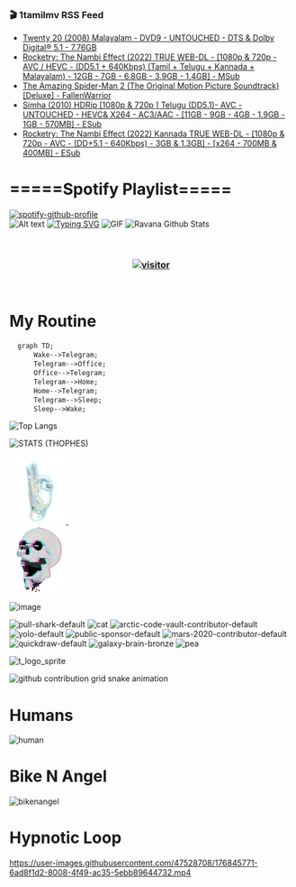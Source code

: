 ### 🎬 1tamilmv RSS Feed

<!-- BLOG-POST-LIST:START -->
- [Twenty 20 &lpar;2008&rpar; Malayalam - DVD9 - UNTOUCHED - DTS &amp; Dolby Digital® 5.1 - 7.76GB](https://www.1tamilmv.pics/index.php?/forums/topic/112228-twenty-20-2008-malayalam-dvd9-untouched-dts-dolby-digital%C2%AE-51-776gb/&do=findComment&comment=332036)
- [Rocketry: The Nambi Effect &lpar;2022&rpar; TRUE WEB-DL - [1080p &amp; 720p - AVC / HEVC - &lpar;DD5.1 + 640Kbps&rpar; &lpar;Tamil + Telugu + Kannada + Malayalam&rpar; - 12GB - 7GB - 6.8GB - 3.9GB - 1.4GB] - MSub](https://www.1tamilmv.pics/index.php?/forums/topic/166349-rocketry-the-nambi-effect-2022-true-web-dl-1080p-720p-avc-hevc-dd51-640kbps-tamil-telugu-kannada-malayalam-12gb-7gb-68gb-39gb-14gb-msub/&do=findComment&comment=332035)
- [The Amazing Spider-Man 2 &lpar;The Original Motion Picture Soundtrack&rpar; [Deluxe] - FallenWarrior](https://www.1tamilmv.pics/index.php?/forums/topic/166348-the-amazing-spider-man-2-the-original-motion-picture-soundtrack-deluxe-fallenwarrior/&do=findComment&comment=332034)
- [Simha &lpar;2010&rpar; HDRip [1080p &amp; 720p ]  Telugu &lpar;DD5.1&rpar;- AVC  - UNTOUCHED - HEVC&amp; X264  - AC3/AAC - [11GB - 9GB - 4GB - 1.9GB - 1GB - 570MB] - ESub](https://www.1tamilmv.pics/index.php?/forums/topic/166347-simha-2010-hdrip-1080p-720p-telugu-dd51-avc-untouched-hevc-x264-ac3aac-11gb-9gb-4gb-19gb-1gb-570mb-esub/&do=findComment&comment=332033)
- [Rocketry: The Nambi Effect &lpar;2022&rpar; Kannada TRUE WEB-DL - [1080p &amp; 720p - AVC - &lpar;DD+5.1 - 640Kbps&rpar; - 3GB &amp; 1.3GB] - [x264 - 700MB &amp; 400MB] - ESub](https://www.1tamilmv.pics/index.php?/forums/topic/166327-rocketry-the-nambi-effect-2022-kannada-true-web-dl-1080p-720p-avc-dd51-640kbps-3gb-13gb-x264-700mb-400mb-esub/&do=findComment&comment=332032)
<!-- BLOG-POST-LIST:END -->

# =====Spotify Playlist=====
[![spotify-github-profile](https://spotify-github-profile.vercel.app/api/view?uid=31rfzgmuvvewegdlxvlev4ynz4vu&cover_image=true&theme=default&bar_color=53b14f&bar_color_cover=true)](https://ravana69.github.io/rss)
</br>
![Alt text](https://spotify-recently-played-readme.vercel.app/api?user=31rfzgmuvvewegdlxvlev4ynz4vu)
[![Typing SVG](https://readme-typing-svg.herokuapp.com?color=%2336BCF7&center=true&vCenter=true&multiline=true&height=81&lines=I+AM+RAVANA;CONTACT+ME+ON+TELEGRAM%3A+%40R4V4N4)](https://git.io/typing-svg)
<img align="centre" height="400px" width="490px" alt="GIF" src="https://github.com/ravana69/ravana69/blob/master/rvm.gif" />
![Ravana Github Stats](https://github-readme-stats.vercel.app/api?username=ravana69&&show_icons=true&theme=radical)

<br />
<h3 align="center"> <a href="https://t.me/r4v4n4"><img src="https://profile-counter.glitch.me/ravana69/count.svg" alt="visitor" width="600"></a> </h3>
</br>

<H1>My Routine</H1>

```mermaid
  graph TD;
      Wake-->Telegram;
      Telegram-->Office;
      Office-->Telegram;
      Telegram-->Home;
      Home-->Telegram;
      Telegram-->Sleep;
      Sleep-->Wake;
```
![Top Langs](https://github-readme-stats.vercel.app/api/top-langs/?username=ravana69&&show_icons=true&theme=radical)

![STATS (THOPHES)](https://github-profile-trophy.vercel.app/?username=ravana69&theme=gruvbox&margin-w=10&margin-h=15&column=8)
<br />
<p align="left">
    <a href="#">
        <img width="20%" src="./assets/images/hand.gif" alt="" />
    </a>
    <a href="#">
        <img width="59%" src="./assets/images/spacer.png" alt="" >
    </a>
    <a href="#">
        <img width="20%" src="./assets/images/skull.gif" alt="" />
    </a>
</p>


![image](https://user-images.githubusercontent.com/47528708/175298537-0623dc00-7b1a-4ec1-b5b1-71768763a234.png)

<img width="148" alt="pull-shark-default" src="https://user-images.githubusercontent.com/47528708/176419715-70981865-4dc6-489a-8a1a-06842db67b15.gif"> <img width="148" alt="cat" src="https://user-images.githubusercontent.com/47528708/179149594-60701d0e-e626-415f-9958-80736351eadd.gif"> <img width="148" alt="arctic-code-vault-contributor-default" src="https://user-images.githubusercontent.com/47528708/175267501-e1fbbb8f-c2b2-4882-b865-2ac4debef26c.png"> <img width="148" alt="yolo-default" src="https://user-images.githubusercontent.com/47528708/175267654-281a1880-1129-4b7b-bf2f-de5dd2bc5afa.png"> <img width="148" alt="public-sponsor-default" src="https://user-images.githubusercontent.com/47528708/175268448-2e78cc75-fb25-4d76-bd22-7df520446b45.png"> <img width="148" alt="mars-2020-contributor-default" src="https://user-images.githubusercontent.com/47528708/175268475-de6d987a-3be9-4353-86a5-23b422559355.png"> <img width="148" alt="quickdraw-default" src="https://user-images.githubusercontent.com/47528708/179148665-33e7c2c8-5d95-413e-8b25-6862820a5fe7.png"> <img width="148" alt="galaxy-brain-bronze" src="https://user-images.githubusercontent.com/47528708/176419717-e2fdca8b-0fdc-47dd-9511-a7ff52178a33.gif"> <img width="148" alt="pea" src="https://user-images.githubusercontent.com/47528708/179149608-800ce6e1-7d24-4bfe-8e84-5628e6d5497d.gif">

![t_logo_sprite](https://user-images.githubusercontent.com/47528708/175293007-21ff1792-1fca-4be3-bcae-12fdc3aa414f.svg)

![github contribution grid snake animation](https://raw.githubusercontent.com/ravana69/ravana69/output/github-contribution-grid-snake-dark.svg#gh-dark-mode-only)

# Humans
<img width="170" alt="human" src="https://user-images.githubusercontent.com/47528708/176413829-c142d478-1c96-4c3c-a2a4-2dd35374c335.gif">

# Bike N Angel
<img width="170" alt="bikenangel" src="https://user-images.githubusercontent.com/47528708/176616968-3a44f91e-8016-477c-9bb5-c4689a1adbee.gif">

# Hypnotic Loop

https://user-images.githubusercontent.com/47528708/176845771-6ad8f1d2-8008-4f49-ac35-5ebb89644732.mp4

